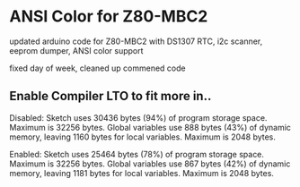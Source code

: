 # ANSI Color for Z80-MBC2
updated arduino code for Z80-MBC2 with 
DS1307 RTC, 
i2c scanner, 
eeprom dumper, 
ANSI color support


fixed day of week,
cleaned up commened code

## Enable Compiler LTO to fit more in..

Disabled:
Sketch uses 30436 bytes (94%) of program storage space. Maximum is 32256 bytes.
Global variables use 888 bytes (43%) of dynamic memory, leaving 1160 bytes for local variables. Maximum is 2048 bytes.

Enabled:
Sketch uses 25464 bytes (78%) of program storage space. Maximum is 32256 bytes.
Global variables use 867 bytes (42%) of dynamic memory, leaving 1181 bytes for local variables. Maximum is 2048 bytes.


